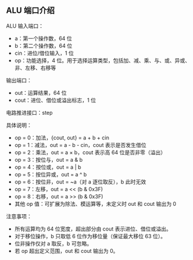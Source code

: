 ## ALU 端口介绍

ALU 输入端口：
- a：第一个操作数，64 位
- b：第二个操作数，64 位
- cin：进位/借位输入，1 位
- op：功能选择，4 位。用于选择运算类型，包括加、减、乘、与、或、异或、非、左移、右移等

输出端口：
- out：运算结果，64 位
- cout：进位、借位或溢出标志，1 位

电路推进接口：step

具体说明：
- op = 0：加法，{cout, out} = a + b + cin
- op = 1：减法，out = a - b - cin，cout 表示是否发生借位
- op = 2：乘法，out = a × b，cout 表示高 64 位是否非零（溢出）
- op = 3：按位与，out = a & b
- op = 4：按位或，out = a | b
- op = 5：按位异或，out = a ^ b
- op = 6：按位非，out = ~a（对 a 逐位取反），b 此时无效
- op = 7：左移，out = a << (b & 0x3F)
- op = 8：右移，out = a >> (b & 0x3F)
- 其他 op 值：可扩展为除法、模运算等，未定义时 out 和 cout 输出为 0

注意事项：
- 所有运算均为 64 位宽度，超出部分由 cout 表示进位、借位或溢出。
- 对于移位操作，b 只取低 6 位作为移位量（保证最大移位 63 位）。
- 位非操作仅对 a 取反，b 可忽略。
- 若 op 超出定义范围，out 和 cout 输出为 0。
